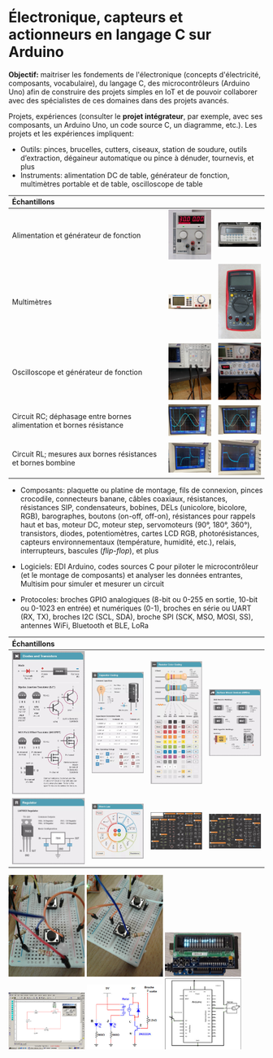 # Électronique, capteurs et actionneurs en langage C sur Arduino

**Objectif:** maitriser les fondements de l'électronique (concepts d'électricité, composants, vocabulaire), du langage C, des microcontrôleurs (Arduino Uno) afin de construire des projets simples en IoT et de pouvoir collaborer avec des spécialistes de ces domaines dans des projets avancés.

Projets, expériences (consulter le **projet intégrateur**, par exemple, avec ses composants, un Arduino Uno, un code source C, un diagramme, etc.). Les projets et les expériences impliquent:

- Outils: pinces, brucelles, cutters, ciseaux, station de soudure, outils d’extraction, dégaineur automatique ou pince à dénuder, tournevis, et plus
- Instruments: alimentation DC de table, générateur de fonction, multimètres portable et de table, oscilloscope de table

| Échantillons  |   |   |
|:---|:---|:---|
| Alimentation et générateur de fonction  | <img src="img/alimentation_table.jpg" alt="" width="150">  | <img src="img/generateur_fonctions.jpg" alt="" width="150">  |
| Multimètres | <img src="img/multimetre_table.jpg" alt="" width="150">  | <img src="img/multimetre.jpg" alt="" width="100">  |
| Oscilloscope et générateur de fonction  | <img src="img/instruments_1.jpg" alt="" width="150">  | <img src="img/instruments_2.jpg" alt="" width="150">  |
| Circuit RC; déphasage entre bornes alimentation et bornes résistance | <img src="img/oscilloscope_amp_per_freq1.jpg" alt="" width="150">  | <img src="img/oscilloscope_amp_per_freq2.jpg" alt="" width="150">  |
| Circuit RL; mesures aux bornes résistances et bornes bombine | <img src="img/oscilloscope_amp_per_freq3.jpg" alt="" width="150">  | <img src="img/oscilloscope_amp_per_freq4.jpg" alt="" width="150">  |

- Composants: plaquette ou platine de montage, fils de connexion, pinces crocodile, connecteurs banane,  câbles coaxiaux, résistances, résistances SIP, condensateurs, bobines, DELs (unicolore, bicolore, RGB), barographes, boutons (on-off, off-on), résistances pour rappels haut et bas, moteur DC, moteur step, servomoteurs (90°, 180°, 360°), transistors, diodes, potentiomètres, cartes LCD RGB, photorésistances, capteurs environnementaux (température, humidité, etc.), relais, interrupteurs, bascules (*flip-flop*), et plus


- Logiciels: EDI Arduino, codes sources C pour piloter le microcontrôleur (et le montage de composants) et analyser les données entrantes, Multisim pour simuler et mesurer un circuit


- Protocoles: broches GPIO analogiques (8-bit ou 0-255 en sortie, 10-bit ou 0-1023 en entrée) et numériques (0-1), broches en série ou UART (RX, TX), broches I2C (SCL, SDA), broche SPI (SCK, MSO, MOSI, SS), antennes WiFi, Bluetooth et BLE, LoRa

| Échantillons  |   |   |   |
|:---|:---|:---|:---|
| <img src="img/ampere_transistors.jpg" alt="" width="200">  | <img src="img/farad_capacitors.jpg" alt="" width="200">  | <img src="img/ohm_resistors.jpg" alt="" width="200">  | <img src="img/ohm_resistors2.jpg" alt="" width="200">  |
| <img src="img/volt_regulators.jpg" alt="" width="200">  | <img src="img/laws.jpg" alt="" width="200">  | <img src="img/schema_a.jpg" alt="" width="200">  | <img src="img/schema_b.jpg" alt="" width="200">  |



<img src="img/rappel_haut.jpg" alt="" width="150">

<img src="img/rappel_bas_et_haut.jpg" alt="" width="150">

<img src="img/afficheur.jpg" alt="" width="150">

<img src="img/multisim.jpg" alt="" width="150">

<img src="img/relai.jpg" alt="" width="150">

<img src="img/servo.jpg" alt="" width="150">

